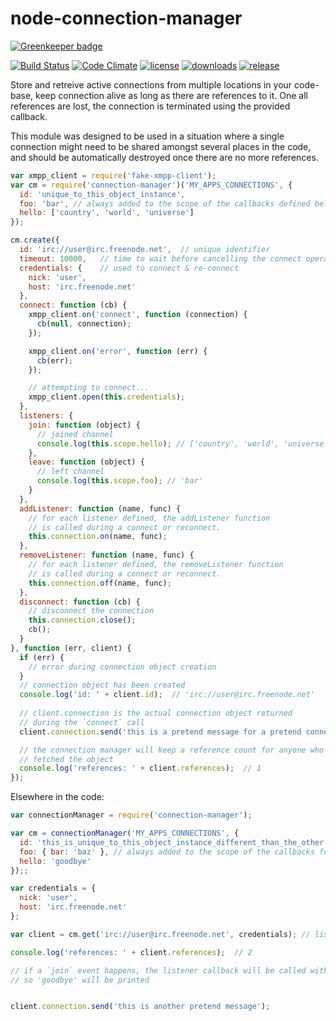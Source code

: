 # node-connection-manager

[![Greenkeeper badge](https://badges.greenkeeper.io/silverbucket/node-connection-manager.svg)](https://greenkeeper.io/)

[![Build Status](http://img.shields.io/travis/silverbucket/node-connection-manager.svg?style=flat)](http://travis-ci.org/silverbucket/node-connection-manager)
[![Code Climate](http://img.shields.io/codeclimate/github/silverbucket/node-connection-manager.svg?style=flat)](https://codeclimate.com/github/silverbucket/node-connection-manager)
[![license](https://img.shields.io/npm/l/connection-manager.svg?style=flat)](https://npmjs.org/package/connection-manager)
[![downloads](http://img.shields.io/npm/dm/connection-manager.svg?style=flat)](https://npmjs.org/package/connection-manager)
[![release](http://img.shields.io/github/release/silverbucket/node-connection-manager.svg?style=flat)](https://github.com/silverbucket/node-connection-manager/releases)


Store and retreive active connections from multiple locations in your code-base, keep connection alive as long as there are references to it. One all references are lost, the connection is terminated using the provided callback.

This module was designed to be used in a situation where a single connection might need to be shared amongst several places in the code, and should be automatically destroyed once there are no more references.


```javascript
var xmpp_client = require('fake-xmpp-client');
var cm = require('connection-manager')('MY_APPS_CONNECTIONS', {
  id: 'unique_to_this_object_instance',
  foo: 'bar', // always added to the scope of the callbacks defined below
  hello: ['country', 'world', 'universe']
});

cm.create({
  id: 'irc://user@irc.freenode.net',  // unique identifier
  timeout: 10000,   // time to wait before cancelling the connect operation
  credentials: {    // used to connect & re-connect
    nick: 'user',
    host: 'irc.freenode.net'
  },
  connect: function (cb) {
    xmpp_client.on('connect', function (connection) {
      cb(null, connection);
    });

    xmpp_client.on('error', function (err) {
      cb(err);
    });

    // attempting to connect...
    xmpp_client.open(this.credentials);
  },
  listeners: {
    join: function (object) {
      // joined channel
      console.log(this.scope.hello); // ['country', 'world', 'universe']
    },
    leave: function (object) {
      // left channel
      console.log(this.scope.foo); // 'bar'
    }
  },
  addListener: function (name, func) {
    // for each listener defined, the addListener function 
    // is called during a connect or reconnect.
    this.connection.on(name, func);
  },
  removeListener: function (name, func) {
    // for each listener defined, the removeListener function 
    // is called during a connect or reconnect.
    this.connection.off(name, func);
  },
  disconnect: function (cb) {
    // disconnect the connection
    this.connection.close();
    cb();
  }
}, function (err, client) {
  if (err) {
    // error during connection object creation
  }
  // connection object has been created
  console.log('id: ' + client.id);  // 'irc://user@irc.freenode.net'
  
  // client.connection is the actual connection object returned 
  // during the `connect` call
  client.connection.send('this is a pretend message for a pretend connection');

  // the connection manager will keep a reference count for anyone who's
  // fetched the object
  console.log('references: ' + client.references);  // 1
});
```


Elsewhere in the code:

```javascript
var connectionManager = require('connection-manager');

var cm = connectionManager('MY_APPS_CONNECTIONS', {
  id: 'this_is_unique_to_this_object_instance_different_than_the_other',
  foo: { bar: 'baz' }, // always added to the scope of the callbacks for this instance 
  hello: 'goodbye'
});;

var credentials = {
  nick: 'user',
  host: 'irc.freenode.net'
};

var client = cm.get('irc://user@irc.freenode.net', credentials); // listeners for this scope are added with the above object

console.log('references: ' + client.references);  // 2

// if a `join` event happens, the listener callback will be called with the above scope
// so 'goodbye' will be printed


client.connection.send('this is another pretend message');
```
